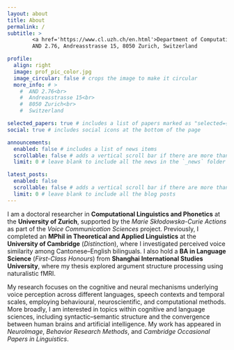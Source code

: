 ```yaml
---
layout: about
title: About
permalink: /
subtitle: >
        <a href='https://www.cl.uzh.ch/en.html'>Department of Computational Linguistics, University of Zurich</a> <br>
        AND 2.76, Andreasstrasse 15, 8050 Zurich, Switzerland

profile:
  align: right
  image: prof_pic_color.jpg
  image_circular: false # crops the image to make it circular
  more_info: # >
    #  AND 2.76<br>
    #  Andreasstrasse 15<br>
    #  8050 Zurich<br>
    #  Switzerland

selected_papers: true # includes a list of papers marked as "selected={true}"
social: true # includes social icons at the bottom of the page

announcements:
  enabled: false # includes a list of news items
  scrollable: false # adds a vertical scroll bar if there are more than 3 news items
  limit: 0 # leave blank to include all the news in the `_news` folder

latest_posts:
  enabled: false
  scrollable: false # adds a vertical scroll bar if there are more than 3 new posts items
  limit: 0 # leave blank to include all the blog posts
---
```


I am a doctoral researcher in **Computational Linguistics and Phonetics** at the **University of Zurich**, supported by the _Marie Skłodowska-Curie Actions_ as part of the *Voice Communication Sciences* project. Previously, I completed an **MPhil in Theoretical and Applied Linguistics** at the **University of Cambridge** (_Distinction_), where I investigated perceived voice similarity among Cantonese–English bilinguals. I also hold a **BA in Language Science** (_First-Class Honours_) from **Shanghai International Studies University**, where my thesis explored argument structure processing using naturalistic fMRI.

My research focuses on the cognitive and neural mechanisms underlying voice perception across different languages, speech contexts and temporal scales, employing behavioural, neuroscientific, and computational methods. More broadly, I am interested in topics within cognitive and language sciences, including syntactic–semantic structure and the convergence between human brains and artificial intelligence. My work has appeared in _NeuroImage_, _Behavior Research Methods_, and _Cambridge Occasional Papers in Linguistics_.